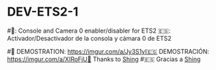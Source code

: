 # DEV-ETS2-1
#🏴󠁧󠁢󠁥󠁮󠁧󠁿: Console and Camera 0 enabler/disabler for ETS2 🇪🇸: Activador/Desactivador de la consola y cámara 0 de ETS2

#🏴 DEMOSTRATION: https://imgur.com/a/Jy3S1yI🇪🇸 DEMOSTRACIÓN: https://imgur.com/a/XIRoFjU🏴 Thanks to [Shing]()
#🇪🇸 Gracias a [Shing]()
